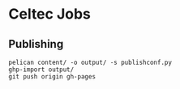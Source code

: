 Celtec Jobs
===========

## Publishing

```
pelican content/ -o output/ -s publishconf.py
ghp-import output/
git push origin gh-pages
```

